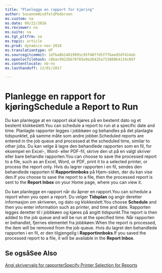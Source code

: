 ```yaml
---
title: "Planlegge en rapport for kjøring"
author: SusanneWindfeldPedersen
ms.custom: na
ms.date: 09/22/2016
ms.reviewer: na
ms.suite: na
ms.tgt_pltfrm: na
ms.topic: article
ms.prod: dynamics-nav-2018
ms.translationtype: HT
ms.sourcegitcommit: 1dfba8b14019991c95f40ffd5f7fbaed5df414eb
ms.openlocfilehash: c8bac9922bb70765e9a26425a715888b4119c097
ms.contentlocale: nb-no
ms.lasthandoff: 12/01/2017

---
```

    
# <a name="schedule-a-report-to-run"></a><span data-ttu-id="295f3-102">Planlegge en rapport for kjøring</span><span class="sxs-lookup"><span data-stu-id="295f3-102">Schedule a Report to Run</span></span>
<span data-ttu-id="295f3-103">Du kan planlegge at en rapport skal kjøres på en bestemt dato og et bestemt klokkeslett.</span><span class="sxs-lookup"><span data-stu-id="295f3-103">You can schedule a report to run at a specific date and time.</span></span> <span data-ttu-id="295f3-104">Planlagte rapporter legges i jobbkøen og behandles på det planlagte tidspunktet, på samme måte som andre jobber.</span><span class="sxs-lookup"><span data-stu-id="295f3-104">Scheduled reports are entered in the job queue and processed at the scheduled time, similar to other jobs.</span></span> <span data-ttu-id="295f3-105">Du kan velge å lagre den behandlede rapporten som en fil, for eksempel en Excel-, Word- eller PDF-fil, skrive den ut på en valgt skriver eller bare behandle rapporten.</span><span class="sxs-lookup"><span data-stu-id="295f3-105">You can choose to save the processed report to a file, such as an Excel, Word, or PDF, print it to a selected printer, or process the report only.</span></span> <span data-ttu-id="295f3-106">Hvis du lagrer rapporten i en fil, sendes den behandlede rapporten til **Rapportinnboks** på Hjem-siden, der du kan vise den.</span><span class="sxs-lookup"><span data-stu-id="295f3-106">If you choose to save the report to a file, then the processed report is sent to the **Report Inbox** on your Home page, where you can view it.</span></span> 

<span data-ttu-id="295f3-107">Du kan planlegge en rapport når du åpner en rapport.</span><span class="sxs-lookup"><span data-stu-id="295f3-107">You can schedule a report when you open a report.</span></span> <span data-ttu-id="295f3-108">Du velger **Tidsplan** og angir deretter informasjon om skriveren, og dato og klokkeslett.</span><span class="sxs-lookup"><span data-stu-id="295f3-108">You choose **Schedule** and then you enter information such as printer, and time and date.</span></span> <span data-ttu-id="295f3-109">Rapporten legges deretter til i jobbkøen og kjøres på angitt tidspunkt.</span><span class="sxs-lookup"><span data-stu-id="295f3-109">The report is then added to the job queue and will be run at the specified time.</span></span> <span data-ttu-id="295f3-110">Når rapporten er behandlet, fjernes elementet fra jobbkøen.</span><span class="sxs-lookup"><span data-stu-id="295f3-110">When the report is processed, the item will be removed from the job queue.</span></span> <span data-ttu-id="295f3-111">Hvis du lagret den behandlede rapporten i en fil, er den tilgjengelig i **Rapportinnboks**.</span><span class="sxs-lookup"><span data-stu-id="295f3-111">If you saved the processed report to a file, it will be available in the **Report Inbox**.</span></span>

## <a name="see-also"></a><span data-ttu-id="295f3-112">Se også</span><span class="sxs-lookup"><span data-stu-id="295f3-112">See Also</span></span>
[<span data-ttu-id="295f3-113">Angi skrivervalg for rapporter</span><span class="sxs-lookup"><span data-stu-id="295f3-113">Specify Printer Selection for Reports</span></span>](ui-specify-printer-selection-reports.md) 

 


